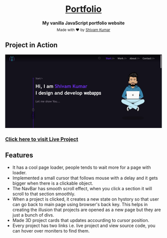 <div align="center">

<h1><a href="https://wandering-sage.github.io/">Portfolio</a></h1>
<p>
  <strong>My vanilla JavaScript portfolio website</strong>
  <br />
  <sub>Made with ❤︎ by
    <a href="https://github.com/wandering-sage">Shivam Kumar</a>
  </sub>
</p>
</div>

## Project in Action

<img src="images/Screenshot.PNG">

<h3><a href="https://wandering-sage.github.io/">Click here to visit Live Project</a></h3>

## Features

- It has a cool page loader, people tends to wait more for a page with loader.
- Implemented a small cursor that follows mouse with a delay and it gets bigger when there is a clickable object.
- The NavBar has smooth scroll effect, when you click a section it will scroll to that section smoothly.
- When a project is clicked, it creates a new state on hystory so that user can go back to main page using browser's back key. This helps in creating the illusion that projects are opened as a new page but they are just a bunch of divs.
- Made 3D project cards that updates accourding to cursor position.
- Every project has two links i.e. live project and view source code, you can hover over moniters to find them.

